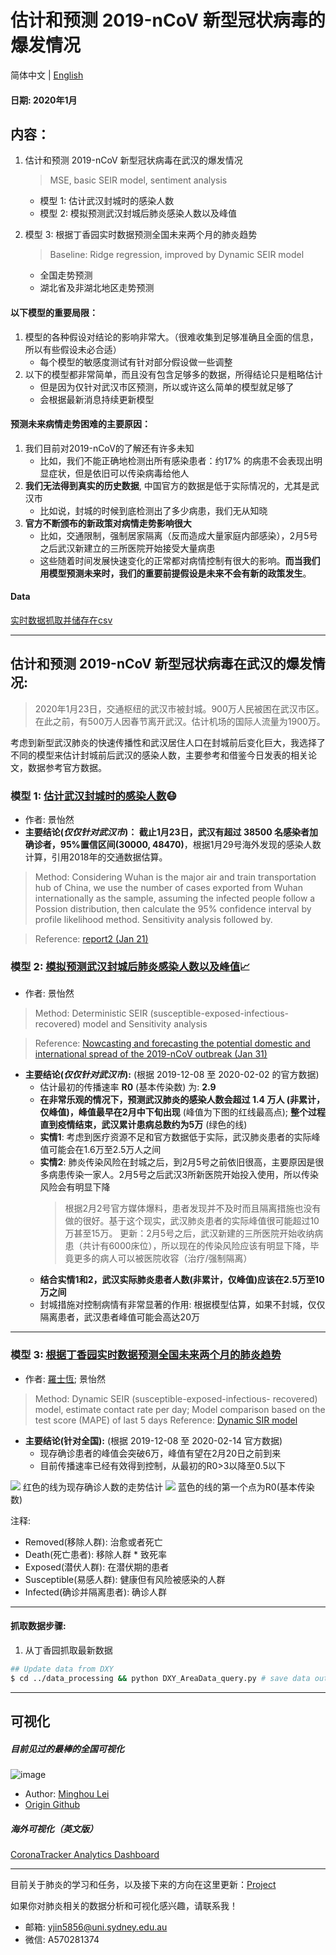 # 估计和预测 2019-nCoV 新型冠状病毒的爆发情况

简体中文 | [English](README.en.md)

#### 日期: 2020年1月

## 内容：
1. 估计和预测 2019-nCoV 新型冠状病毒在武汉的爆发情况
   > MSE, basic SEIR model, sentiment analysis

   - 模型 1: 估计武汉封城时的感染人数
   - 模型 2: 模拟预测武汉封城后肺炎感染人数以及峰值
2. 模型 3: 根据丁香园实时数据预测全国未来两个月的肺炎趋势
   > Baseline: Ridge regression, improved by Dynamic SEIR model

   - 全国走势预测
   - 湖北省及非湖北地区走势预测

#### 以下模型的重要局限：
1. 模型的各种假设对结论的影响非常大。（很难收集到足够准确且全面的信息，所以有些假设未必合适）
   - 每个模型的敏感度测试有针对部分假设做一些调整
2. 以下的模型都非常简单，而且没有包含足够多的数据，所得结论只是粗略估计
   - 但是因为仅针对武汉市区预测，所以或许这么简单的模型就足够了
   - 会根据最新消息持续更新模型

#### 预测未来病情走势困难的主要原因：
1. 我们目前对2019-nCoV的了解还有许多未知
   - 比如，我们不能正确地检测出所有感染患者：约17% 的病患不会表现出明显症状，但是依旧可以传染病毒给他人
2. **我们无法得到真实的历史数据**, 中国官方的数据是低于实际情况的，尤其是武汉市
   - 比如说，封城的时候到底检测出了多少病患，我们无从知晓
3. **官方不断颁布的新政策对病情走势影响很大**
   - 比如，交通限制，强制居家隔离（反而造成大量家庭内部感染），2月5号之后武汉新建立的三所医院开始接受大量病患
   - 这些随着时间发展快速变化的正常都对病情控制有很大的影响。**而当我们用模型预测未来时，我们的重要前提假设是未来不会有新的政策发生**。

#### Data
[实时数据抓取并储存在csv](https://github.com/YiranJing/Coronavirus-Epidemic-2019-nCov/blob/data_processing/Model%202)


***

## 估计和预测 2019-nCoV 新型冠状病毒在武汉的爆发情况:
> 2020年1月23日，交通枢纽的武汉市被封城。900万人民被困在武汉市区。在此之前，有500万人因春节离开武汉。估计机场的国际人流量为1900万。

考虑到新型武汉肺炎的快速传播性和武汉居住人口在封城前后变化巨大，我选择了不同的模型来估计封城前后武汉的感染人数，主要参考和借鉴今日发表的相关论文，数据参考官方数据。

### 模型 1: [估计武汉封城时的感染人数](https://github.com/YiranJing/Coronavirus-Epidemic-2019-nCov/tree/master/Model%201)😷
   - 作者: 景怡然
   - **主要结论(_仅仅针对武汉市_)： 截止1月23日，武汉有超过 38500 名感染者加确诊者，95%置信区间(30000, 48470)**，根据1月29号海外发现的感染人数计算，引用2018年的交通数据估算。
   > Method: Considering Wuhan is the major air and train transportation hub of China, we use the number of cases exported from Wuhan internationally as the sample, assuming the infected people follow a Possion distribution, then calculate the 95% confidence interval by profile likelihood method. Sensitivity analysis followed by.

   > Reference: [report2 (Jan 21)](https://www.imperial.ac.uk/media/imperial-college/medicine/sph/ide/gida-fellowships/2019-nCoV-outbreak-report-22-01-2020.pdf)

### 模型 2: [模拟预测武汉封城后肺炎感染人数以及峰值](https://github.com/YiranJing/Coronavirus-Epidemic-2019-nCov/blob/master/Model%202)📈
   - 作者: 景怡然
   > Method: Deterministic SEIR (susceptible-exposed-infectious- recovered) model and Sensitivity analysis

   > Reference: [Nowcasting and forecasting the potential domestic and international spread of the 2019-nCoV outbreak (Jan 31)](https://www.thelancet.com/action/showPdf?pii=S0140-6736%2820%2930260-9)

   - **主要结论(_仅仅针对武汉市_):** (根据 2019-12-08 至 2020-02-02 的官方数据)
      - 估计最初的传播速率 **R0** (基本传染数) 为: **2.9**
      - **在非常乐观的情况下，预测武汉肺炎的感染人数会超过 1.4 万人 (非累计，仅峰值)，峰值最早在2月中下旬出现** (峰值为下图的红线最高点); **整个过程直到疫情结束，武汉累计患病总数约为5万** (绿色的线)
      - **实情1**: 考虑到医疗资源不足和官方数据低于实际，武汉肺炎患者的实际峰值可能会在1.6万至2.5万人之间
      - **实情2**: 肺炎传染风险在封城之后，到2月5号之前依旧很高，主要原因是很多病患传染一家人。2月5号之后武汉3所新医院开始投入使用，所以传染风险会有明显下降
        > 根据2月2号官方媒体爆料，患者发现并不及时而且隔离措施也没有做的很好。基于这个现实，武汉肺炎患者的实际峰值很可能超过10万甚至15万。
        > 更新：2月5号之后，武汉新建的三所医院开始收纳病患（共计有6000床位），所以现在的传染风险应该有明显下降，毕竟更多的病人可以被医院收容（治疗/强制隔离）
      - **结合实情1和2，武汉实际肺炎患者人数(非累计，仅峰值)应该在2.5万至10万之间**
      - 封城措施对控制病情有非常显著的作用: 根据模型估算，如果不封城，仅仅隔离患者，武汉患者峰值可能会高达20万
***
### 模型 3: [根据丁香园实时数据预测全国未来两个月的肺炎趋势](https://github.com/YiranJing/Coronavirus-Epidemic-2019-nCov/blob/master/Model%203)
   - 作者: [羅士恆](https://github.com/Harrisonust); 景怡然
   > Method: Dynamic SEIR (susceptible-exposed-infectious- recovered) model, estimate contact rate per day;
   > Model comparison based on the test score (MAPE) of last 5 days
   > Reference: [Dynamic SIR model](https://github.com/Harrisonust/Machine-Learning/tree/master/nCoV2)

   - **主要结论(针对全国):** (根据 2019-12-08 至 2020-02-14 官方数据)
      - 现存确诊患者的峰值会突破6万，峰值有望在2月20日之前到来
      - 目前传播速率已经有效得到控制，从最初的R0>3以降至0.5以下

![](https://github.com/YiranJing/Coronavirus-Epidemic-2019-nCov/blob/master/image/dynamic_SEIR.png)
红色的线为现存确诊人数的走势估计
![](https://github.com/YiranJing/Coronavirus-Epidemic-2019-nCov/blob/master/image/contact_rate.png)
蓝色的线的第一个点为R0(基本传染数)


注释:
- Removed(移除人群): 治愈或者死亡
- Death(死亡患者): 移除人群 * 致死率
- Exposed(潜伏人群): 在潜伏期的患者
- Susceptible(易感人群): 健康但有风险被感染的人群
- Infected(确诊并隔离患者): 确诊人群
***

#### 抓取数据步骤:
1. 从丁香园抓取最新数据
```sh
## Update data from DXY
$ cd ../data_processing && python DXY_AreaData_query.py # save data out to data folder.
```



***

## 可视化

##### 目前见过的最棒的全国可视化
![image](https://github.com/Mistletoer/NCP-historical-data-visualization/blob/master/demo.gif)
- Author: [Minghou Lei](https://github.com/Mistletoer)
- [Origin Github](https://github.com/Mistletoer/NCP-historical-data-visualization-2019-nCoV-)

##### 海外可视化（英文版）
[CoronaTracker Analytics Dashboard](https://www.coronatracker.com/analytics/)

***

目前关于肺炎的学习和任务，以及接下来的方向在这里更新：[Project](https://github.com/YiranJing/Coronavirus-Epidemic-2019-nCov/projects/1)

如果你对肺炎相关的数据分析和可视化感兴趣，请联系我！

- 邮箱: yjin5856@uni.sydney.edu.au
- 微信: A570281374
